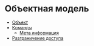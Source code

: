 # Объектная модель

- [Объект](object.md)
- [Команды](commands.md)
    - [Мета информация](meta.md)  
- [Разграничение доступа](permissions.md)

